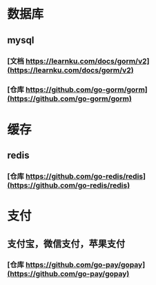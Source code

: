 # 数据库
## mysql
### [文档 https://learnku.com/docs/gorm/v2](https://learnku.com/docs/gorm/v2)
### [仓库 https://github.com/go-gorm/gorm](https://github.com/go-gorm/gorm)

# 缓存
## redis
### [仓库 https://github.com/go-redis/redis](https://github.com/go-redis/redis)

# 支付
## 支付宝，微信支付，苹果支付
### [仓库 https://github.com/go-pay/gopay](https://github.com/go-pay/gopay)
